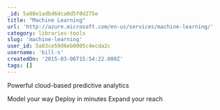```yaml
---
_id: 5a88e1adbd6dca0d5f0d275e
title: "Machine Learning"
url: 'http://azure.microsoft.com/en-us/services/machine-learning/'
category: libraries-tools
slug: 'machine-learning'
user_id: 5a83ce59d6eb0005c4ecda2c
username: 'bill-s'
createdOn: '2015-03-06T15:54:22.000Z'
tags: []
---
```


Powerful cloud-based predictive analytics

Model your way
Deploy in minutes
Expand your reach
